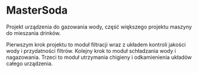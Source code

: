# MasterSoda
Projekt urządzenia do gazowania wody, część większego projektu maszyny do mieszania drinków. 

Pierwszym krok projektu to moduł filtracji wraz z układem kontroli jakości wody i przydatności filtrów. 
Kolejny krok to moduł schładzania wody i nagazowania. 
Trzeci to moduł utrzymania chigieny i odkamienienia układów całego urządzenia.
